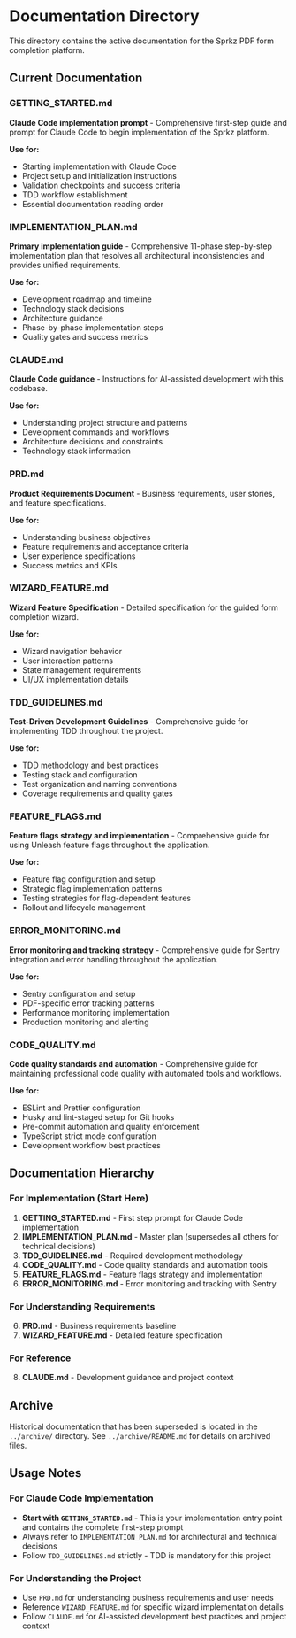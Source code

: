# Documentation Directory

This directory contains the active documentation for the Sprkz PDF form completion platform.

## Current Documentation

### GETTING_STARTED.md
**Claude Code implementation prompt** - Comprehensive first-step guide and prompt for Claude Code to begin implementation of the Sprkz platform.

**Use for:**
- Starting implementation with Claude Code
- Project setup and initialization instructions
- Validation checkpoints and success criteria
- TDD workflow establishment
- Essential documentation reading order

### IMPLEMENTATION_PLAN.md
**Primary implementation guide** - Comprehensive 11-phase step-by-step implementation plan that resolves all architectural inconsistencies and provides unified requirements.

**Use for:**
- Development roadmap and timeline
- Technology stack decisions
- Architecture guidance
- Phase-by-phase implementation steps
- Quality gates and success metrics


### CLAUDE.md
**Claude Code guidance** - Instructions for AI-assisted development with this codebase.

**Use for:**
- Understanding project structure and patterns
- Development commands and workflows
- Architecture decisions and constraints
- Technology stack information

### PRD.md
**Product Requirements Document** - Business requirements, user stories, and feature specifications.

**Use for:**
- Understanding business objectives
- Feature requirements and acceptance criteria
- User experience specifications
- Success metrics and KPIs

### WIZARD_FEATURE.md
**Wizard Feature Specification** - Detailed specification for the guided form completion wizard.

**Use for:**
- Wizard navigation behavior
- User interaction patterns
- State management requirements
- UI/UX implementation details

### TDD_GUIDELINES.md
**Test-Driven Development Guidelines** - Comprehensive guide for implementing TDD throughout the project.

**Use for:**
- TDD methodology and best practices
- Testing stack and configuration
- Test organization and naming conventions
- Coverage requirements and quality gates

### FEATURE_FLAGS.md
**Feature flags strategy and implementation** - Comprehensive guide for using Unleash feature flags throughout the application.

**Use for:**
- Feature flag configuration and setup
- Strategic flag implementation patterns
- Testing strategies for flag-dependent features
- Rollout and lifecycle management

### ERROR_MONITORING.md
**Error monitoring and tracking strategy** - Comprehensive guide for Sentry integration and error handling throughout the application.

**Use for:**
- Sentry configuration and setup
- PDF-specific error tracking patterns
- Performance monitoring implementation
- Production monitoring and alerting

### CODE_QUALITY.md
**Code quality standards and automation** - Comprehensive guide for maintaining professional code quality with automated tools and workflows.

**Use for:**
- ESLint and Prettier configuration
- Husky and lint-staged setup for Git hooks
- Pre-commit automation and quality enforcement
- TypeScript strict mode configuration
- Development workflow best practices


## Documentation Hierarchy

### For Implementation (Start Here)
1. **GETTING_STARTED.md** - First step prompt for Claude Code implementation
2. **IMPLEMENTATION_PLAN.md** - Master plan (supersedes all others for technical decisions)
3. **TDD_GUIDELINES.md** - Required development methodology
4. **CODE_QUALITY.md** - Code quality standards and automation tools
5. **FEATURE_FLAGS.md** - Feature flags strategy and implementation
6. **ERROR_MONITORING.md** - Error monitoring and tracking with Sentry

### For Understanding Requirements
6. **PRD.md** - Business requirements baseline
7. **WIZARD_FEATURE.md** - Detailed feature specification

### For Reference
8. **CLAUDE.md** - Development guidance and project context

## Archive

Historical documentation that has been superseded is located in the `../archive/` directory. See `../archive/README.md` for details on archived files.

## Usage Notes

### For Claude Code Implementation
- **Start with `GETTING_STARTED.md`** - This is your implementation entry point and contains the complete first-step prompt
- Always refer to `IMPLEMENTATION_PLAN.md` for architectural and technical decisions
- Follow `TDD_GUIDELINES.md` strictly - TDD is mandatory for this project

### For Understanding the Project
- Use `PRD.md` for understanding business requirements and user needs
- Reference `WIZARD_FEATURE.md` for specific wizard implementation details
- Follow `CLAUDE.md` for AI-assisted development best practices and project context